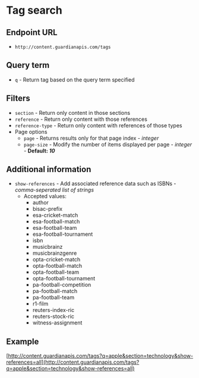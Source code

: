 Tag search
=======

## Endpoint URL
* `http://content.guardianapis.com/tags`

## Query term
* `q` - Return tag based on the query term specified

## Filters
* `section` - Return only content in those sections
* `reference` - Return only content with those references
* `reference-type` - Return only content with references of those types
* Page options
    * `page` - Returns results only for that page index  - *integer*
    * `page-size` - Modify the number of items displayed per page  - *integer*  - __Default: *10*__

## Additional information
*  `show-references` - Add associated reference data such as ISBNs - *comma-seperated list of strings*
    * Accepted values:
        * author
        * bisac-prefix
        * esa-cricket-match
        * esa-football-match
        * esa-football-team
        * esa-football-tournament
        * isbn
        * musicbrainz
        * musicbrainzgenre
        * opta-cricket-match
        * opta-football-match
        * opta-football-team
        * opta-football-tournament
        * pa-football-competition
        * pa-football-match
        * pa-football-team
        * r1-film
        * reuters-index-ric
        * reuters-stock-ric
        * witness-assignment

## Example
[http://content.guardianapis.com/tags?q=apple&section=technology&show-references=all](http://content.guardianapis.com/tags?q=apple&section=technology&show-references=all)
